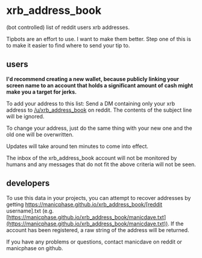 # xrb_address_book
(bot controlled) list of reddit users xrb addresses.

Tipbots are an effort to use. I want to make them better. Step one of this is to make it easier to find where to send your tip to.

## users
**I'd recommend creating a new wallet, because publicly linking your screen name to an account that holds a significant amount of cash might make you a target for jerks.**

To add your address to this list:
Send a DM containing only your xrb address to [/u/xrb_address_book](https://www.reddit.com/user/xrb_address_book) on reddit. The contents of the subject line will be ignored.

To change your address, just do the same thing with your new one and the old one will be overwritten.

Updates will take around ten minutes to come into effect.

The inbox of the xrb_address_book account will not be monitored by humans and any messages that do not fit the above criteria will not be seen.


## developers
To use this data in your projects, you can attempt to recover addresses by getting https://manicphase.github.io/xrb_address_book/[reddit username].txt (e.g. [https://manicphase.github.io/xrb_address_book/manicdave.txt](https://manicphase.github.io/xrb_address_book/manicdave.txt)). If the account has been registered, a raw string of the address will be returned.


If you have any problems or questions, contact manicdave on reddit or manicphase on github.
